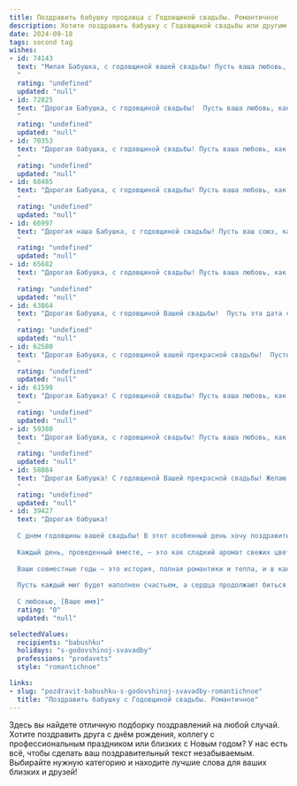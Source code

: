 ```yaml
---
title: Поздравить бабушку продавца с Годовщиной свадьбы. Романтичное
description: Хотите поздравить бабушку с Годовщиной свадьбы или другим праздником? Наш ИИ создаст незабываемое поздравление, а вы обязательно выделитесь среди других.  
date: 2024-09-18
tags: second tag
wishes:
- id: 74143
  text: "Милая Бабушка, с годовщиной вашей свадьбы! Пусть ваша любовь, подобно драгоценному вину, с годами становится только крепче и ароматнее. Желаю вам еще долгих лет счастья, где каждый день будет наполнен теплом, заботой и нежностью. Пусть ваши руки, привыкшие к труду продавца, всегда остаются сильными, а сердце - молодым!
  "
  rating: "undefined"
  updated: "null"
- id: 72825
  text: "Дорогая Бабушка, с годовщиной свадьбы!  Пусть ваша любовь, как вино, с годами становится только крепче и ароматнее. Желаю вам неиссякаемой нежности и радости, чтобы каждый день вашей жизни был наполнен  теплотой и счастьем, как ваш любимый магазин, где вы всегда встречаете покупателей с улыбкой и душевным теплом.
  "
  rating: "undefined"
  updated: "null"
- id: 70353
  text: "Дорогая бабушка, с годовщиной свадьбы! Пусть ваша любовь, как вино, с годами становится только крепче и вкуснее. Пусть каждый день вашей совместной жизни будет наполнен счастьем, теплом и нежностью. Вы – прекрасный пример верности и любви, и я бесконечно рад, что у меня есть такие замечательные бабушка и дедушка!
  "
  rating: "undefined"
  updated: "null"
- id: 68485
  text: "Дорогая Бабушка, с годовщиной свадьбы! Пусть ваша любовь, как спелый виноград, год за годом становится все слаще и крепче. Вы - пример настоящей любви и преданности,  мы  гордимся вами и желаем, чтобы ваш огонь любви  вечно горел ярким пламенем!
  "
  rating: "undefined"
  updated: "null"
- id: 66997
  text: "Дорогая наша Бабушка, с годовщиной свадьбы! Пусть ваш союз, как крепкое вино, с годами становится только слаще и ароматнее. Спасибо за ваш труд, за ваше тепло, за ваш пример настоящей любви, которую вы несете в себе всю жизнь. Вы - настоящие продавцы счастья, умеющие создать уют и радость в каждом доме. Пусть ваш праздник будет полон тепла, любви и нежной заботы.
  "
  rating: "undefined"
  updated: "null"
- id: 65682
  text: "Дорогая Бабушка, с годовщиной свадьбы! Пусть ваша любовь, как бокал хорошего вина, с годами становится только крепче и ароматнее. Спасибо за ваш пример верности и преданности, за ваш труд продавца, который всегда приносил радость людям. Желаю вам  многих счастливых лет вместе!
  "
  rating: "undefined"
  updated: "null"
- id: 63864
  text: "Дорогая Бабушка, с годовщиной Вашей свадьбы!  Пусть эта дата станет напоминанием о вашей любви, которая с годами только крепчает, как хорошее вино. Желаю вам, чтобы каждый новый день был наполнен счастьем и радостью, как ваш путь в качестве продавца – успехом и процветанием!
  "
  rating: "undefined"
  updated: "null"
- id: 62580
  text: "Дорогая Бабушка, с годовщиной вашей прекрасной свадьбы!  Пусть ваша любовь, как старое вино, с годами становится только крепче и ароматнее.  Желаю вам, чтобы каждый день вашего совместного пути был наполнен счастьем, нежностью и взаимной заботой!
  "
  rating: "undefined"
  updated: "null"
- id: 61598
  text: "Дорогая Бабушка! С годовщиной свадьбы! Пусть ваша любовь, как и ваш талант продавца, всегда будет  яркой, привлекательной и желанной!
  "
  rating: "undefined"
  updated: "null"
- id: 59380
  text: "Дорогая Бабушка, с годовщиной свадьбы! Пусть ваша любовь, как и ваши товары на прилавке, всегда будет востребована, яркой и приносящей только радость!
  "
  rating: "undefined"
  updated: "null"
- id: 58884
  text: "Дорогая Бабушка! С годовщиной Вашей прекрасной свадьбы! Желаю Вам долгих лет счастья, любви и взаимопонимания. Пусть ваши дни будут наполнены теплом и радостью, а ваши сердца всегда будут биться в унисон. Поздравляю с этой замечательной датой!
  "
  rating: "undefined"
  updated: "null"
- id: 39427
  text: "Дорогая бабушка!
  
  С днем годовщины вашей свадьбы! В этот особенный день хочу поздравить вас и дедушку с тем чудесным мгновением, когда ваши сердца соединились навсегда.
  
  Каждый день, проведенный вместе, — это как сладкий аромат свежих цветов, который нежно окутывает ваши жизни. Вы — яркий пример настоящей любви, терпения и заботы друг о друге.
  
  Ваши совместные годы — это история, полная романтики и тепла, и в каждой главе я вижу, как с каждым днем ваша связь только крепче. Как продавец, вы всегда умели находить лучшее: в жизни, в удачных покупках и в любви.
  
  Пусть каждый миг будет наполнен счастьем, а сердца продолжают биться в унисон. Желаю вам бесконечной любви, здоровья и долгих лет вместе!
  
  С любовью, [Ваше имя]"
  rating: "0"
  updated: "null"

selectedValues:
  recipients: "babushku"
  holidays: "s-godovshinoj-svavadby"
  professions: "prodavets"
  style: "romantichnoe"

links:
- slug: "pozdravit-babushku-s-godovshinoj-svavadby-romantichnoe"
  title: "Поздравить бабушку с Годовщиной свадьбы. Романтичное"
---
```


Здесь вы найдете отличную подборку поздравлений на любой случай. 
Хотите поздравить друга с днём рождения, коллегу с профессиональным праздником или близких с Новым годом? У нас есть всё, чтобы сделать ваш поздравительный текст незабываемым. Выбирайте нужную категорию и находите лучшие слова для ваших близких и друзей!
